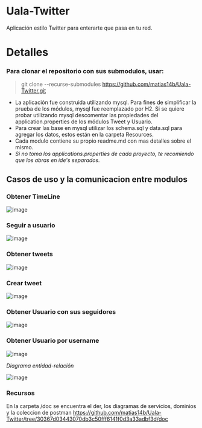 # Uala-Twitter
Aplicación estilo Twitter para enterarte que pasa en tu red.

# Detalles
### Para clonar el repositorio con sus submodulos, usar:
  > git clone --recurse-submodules https://github.com/matias14b/Uala-Twitter.git

- La aplicación fue construida utilizando mysql. Para fines de simplificar la prueba de los módulos, mysql fue reemplazado por H2.
Si se quiere probar utilizando mysql descomentar las propiedades del application.properties de los módulos Tweet y Usuario.
- Para crear las base en mysql utilizar los schema.sql y data.sql para agregar los datos, estos están en la carpeta Resources.
- Cada modulo contiene su propio readme.md con mas detalles sobre el mismo.
- *Si no toma los applications.properties de cada proyecto, te recomiendo que los abras en ide's separados.*

## Casos de uso y la comunicacion entre modulos
### Obtener TimeLine 
![image](https://github.com/matias14b/Uala-Twitter/assets/127508318/534ca6c8-0237-4951-8f84-c0cf3fbe9dcb)

### Seguir a usuario
![image](https://github.com/matias14b/Uala-Twitter/assets/127508318/2bcb3ea5-4977-4eb8-b61f-f8b74f67fb31)

### Obtener tweets
![image](https://github.com/matias14b/Uala-Twitter/assets/127508318/cd0e147d-7483-4eb5-ad1f-d42ad015da6a)

### Crear tweet
![image](https://github.com/matias14b/Uala-Twitter/assets/127508318/72851532-2243-4e79-b112-c10dc8bad066)

### Obtener Usuario con sus seguidores
  ![image](https://github.com/matias14b/Uala-Twitter/assets/127508318/ceb96033-4bfa-4114-91af-8fdc1cff7ceb)

### Obtener Usuario por username
![image](https://github.com/matias14b/Uala-Twitter/assets/127508318/9b0a833a-4eb6-41fb-8360-e8f4f93bc570)



*Diagrama entidad-relación*

![image](https://github.com/matias14b/Usuario-Uala-Twitter/assets/127508318/e65a05f7-4dfd-4b6f-b954-9e6fa5d6c66e)


### Recursos

En la carpeta /doc se encuentra el der, los diagramas de servicios, dominios y la coleccion de postman 
https://github.com/matias14b/Uala-Twitter/tree/30367d03443070db3c50fff6141f0d3a33adbf3d/doc
